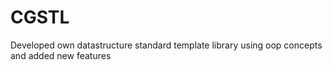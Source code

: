 # CGSTL
Developed  own datastructure standard template library using oop concepts and added new features
